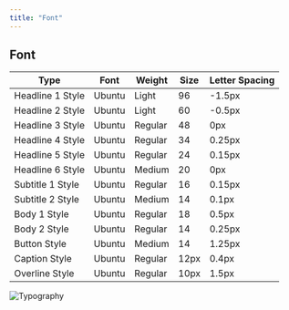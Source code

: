 ```yaml
---
title: "Font"
---
```


## Font

| Type             | Font   | Weight  | Size | Letter Spacing |
| ---------------- | ------ | ------- | ---- | -------------- |
| Headline 1 Style | Ubuntu | Light   | 96   | -1.5px         |
| Headline 2 Style | Ubuntu | Light   | 60   | -0.5px         |
| Headline 3 Style | Ubuntu | Regular | 48   | 0px            |
| Headline 4 Style | Ubuntu | Regular | 34   | 0.25px         |
| Headline 5 Style | Ubuntu | Regular | 24   | 0.15px         |
| Headline 6 Style | Ubuntu | Medium  | 20   | 0px            |
| Subtitle 1 Style | Ubuntu | Regular | 16   | 0.15px         |
| Subtitle 2 Style | Ubuntu | Medium  | 14   | 0.1px          |
| Body 1 Style     | Ubuntu | Regular | 18   | 0.5px          |
| Body 2 Style     | Ubuntu | Regular | 14   | 0.25px         |
| Button Style     | Ubuntu | Medium  | 14   | 1.25px         |
| Caption Style    | Ubuntu | Regular | 12px | 0.4px          |
| Overline Style   | Ubuntu | Regular | 10px | 1.5px          |

![Typography](/images/Typescale.png)
